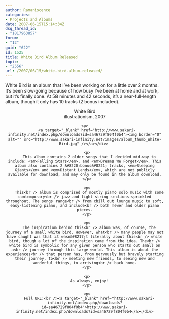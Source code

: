 ```yaml
---
author: Ramaniscence
categories:
- Projects and Albums
date: 2007-06-15T15:14:34Z
dsq_thread_id:
- "1817963857"
forum:
- "12"
guid: "622"
id: 1525
title: White Bird Album Released
topic:
- "2556"
url: /2007/06/15/white-bird-album-released/
---
```


White Bird is an album that I&#8217;ve been working on for a little over 2 months. It&#8217;s been slow-going because of how busy I&#8217;ve been at home and at work, but it&#8217;s finally done. At 58 minutes and 42 seconds, it&#8217;s a near-full-length album, though it only has 10 tracks (2 bonus included).

<div class="post">
  <div align="center">
    White Bird<br />illustrationism, 2007</p> 
    
    <p>
      <a target="_blank" href="http://www.sakari-infinity.net/index.php/downloads?id=sa46729f804f0b4"><img border="0" alt="" src="http://www.sakari-infinity.net/images/album_thumb_White-Bird.jpg" /></a></div> 
      
      <p>
        This album contains 2 older songs that I decided mid-way to include: <em>Falling Stars</em>, and <em>Dreams We Forget</em>. This album also contains 2 &#8220;bonus&#8221; tracks, <em>Sleeping Giants</em> and <em>Distant Lands</em>, which are not publicly available for download, and may only be found in the album download.
      </p>
      
      <p>
        This<br /> album is comprised of mostly piano solo music with some contemporary<br /> jazz and light string sections sprinkled throughout. The songs range<br /> from chill out lounge music to soft, easy-listening piano, and include<br /> both newer and older piano pieces.
      </p>
      
      <p>
        The inspiration behind this<br /> album was, of course, the journey of a small white bird. However, what<br /> many people may not have caught was that it wasn&#8217;t literally about this<br /> white bird, though a lot of the inspiration came from the idea. The<br /> white bird is symbolic for any given person who starts out small on a<br /> journey through this large world. This album is about the experiences<br /> that person has, from nervously but bravely starting their journey, to<br /> meeting new friends, to seeing new and wonderful things, to arriving<br /> back home.
      </p>
      
      <p>
        As always, enjoy!
      </p>
      
      <p>
        Full URL:<br /><a target="_blank" href="http://www.sakari-infinity.net/index.php/downloads?id=sa46729f804f0b4">http://www.sakari-infinity.net/index.php/downloads?id=sa46729f804f0b4</a></div>